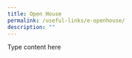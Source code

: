 ```yaml
---
title: Open House
permalink: /useful-links/e-openhouse/
description: ""
---
```






Type content here